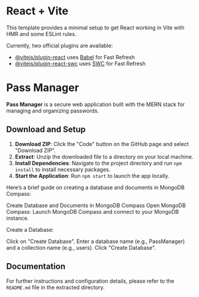 # React + Vite

This template provides a minimal setup to get React working in Vite with HMR and some ESLint rules.

Currently, two official plugins are available:

- [@vitejs/plugin-react](https://github.com/vitejs/vite-plugin-react/blob/main/packages/plugin-react/README.md) uses [Babel](https://babeljs.io/) for Fast Refresh
- [@vitejs/plugin-react-swc](https://github.com/vitejs/vite-plugin-react-swc) uses [SWC](https://swc.rs/) for Fast Refresh

# Pass Manager

**Pass Manager** is a secure web application built with the MERN stack for managing and organizing passwords.

## Download and Setup

1. **Download ZIP**: Click the "Code" button on the GitHub page and select "Download ZIP".
2. **Extract**: Unzip the downloaded file to a directory on your local machine.
3. **Install Dependencies**: Navigate to the project directory and run `npm install` to install necessary packages.
4. **Start the Application**: Run `npm start` to launch the app locally.

Here’s a brief guide on creating a database and documents in MongoDB Compass:

Create Database and Documents in MongoDB Compass
Open MongoDB Compass: Launch MongoDB Compass and connect to your MongoDB instance.

Create a Database:

Click on "Create Database".
Enter a database name (e.g., PassManager) and a collection name (e.g., users).
Click "Create Database".

## Documentation

For further instructions and configuration details, please refer to the `README.md` file in the extracted directory.


